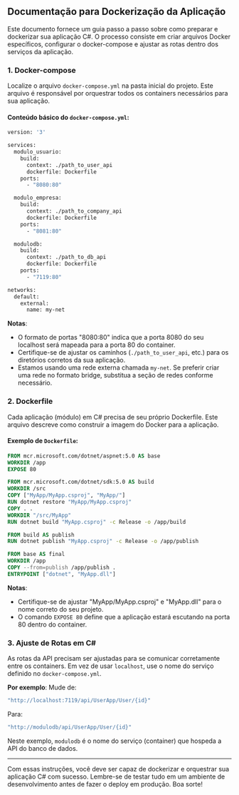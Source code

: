 ## Documentação para Dockerização da Aplicação

Este documento fornece um guia passo a passo sobre como preparar e dockerizar sua aplicação C#. O processo consiste em criar arquivos Docker específicos, configurar o docker-compose e ajustar as rotas dentro dos serviços da aplicação.

### 1. Docker-compose
Localize o arquivo `docker-compose.yml` na pasta inicial do projeto. Este arquivo é responsável por orquestrar todos os containers necessários para sua aplicação.

#### Conteúdo básico do `docker-compose.yml`:
```dockerfile
version: '3'

services:
  modulo_usuario:
    build:
      context: ./path_to_user_api
      dockerfile: Dockerfile
    ports:
      - "8080:80"

  modulo_empresa:
    build:
      context: ./path_to_company_api
      dockerfile: Dockerfile
    ports:
      - "8081:80"

  modulodb:
    build:
      context: ./path_to_db_api
      dockerfile: Dockerfile
    ports:
      - "7119:80"

networks:
  default:
    external:
      name: my-net
```

**Notas**:
- O formato de portas "8080:80" indica que a porta 8080 do seu localhost será mapeada para a porta 80 do container.
- Certifique-se de ajustar os caminhos (`./path_to_user_api`, etc.) para os diretórios corretos da sua aplicação.
- Estamos usando uma rede externa chamada `my-net`. Se preferir criar uma rede no formato bridge, substitua a seção de redes conforme necessário.

### 2. Dockerfile
Cada aplicação (módulo) em C# precisa de seu próprio Dockerfile. Este arquivo descreve como construir a imagem do Docker para a aplicação.

#### Exemplo de `Dockerfile`:
```dockerfile
FROM mcr.microsoft.com/dotnet/aspnet:5.0 AS base
WORKDIR /app
EXPOSE 80

FROM mcr.microsoft.com/dotnet/sdk:5.0 AS build
WORKDIR /src
COPY ["MyApp/MyApp.csproj", "MyApp/"]
RUN dotnet restore "MyApp/MyApp.csproj"
COPY . .
WORKDIR "/src/MyApp"
RUN dotnet build "MyApp.csproj" -c Release -o /app/build

FROM build AS publish
RUN dotnet publish "MyApp.csproj" -c Release -o /app/publish

FROM base AS final
WORKDIR /app
COPY --from=publish /app/publish .
ENTRYPOINT ["dotnet", "MyApp.dll"]
```

**Notas**:
- Certifique-se de ajustar "MyApp/MyApp.csproj" e "MyApp.dll" para o nome correto do seu projeto.
- O comando `EXPOSE 80` define que a aplicação estará escutando na porta 80 dentro do container.

### 3. Ajuste de Rotas em C#
As rotas da API precisam ser ajustadas para se comunicar corretamente entre os containers. Em vez de usar `localhost`, use o nome do serviço definido no `docker-compose.yml`.

**Por exemplo**:
Mude de:
```csharp
"http://localhost:7119/api/UserApp/User/{id}"
```
Para:
```csharp
"http://modulodb/api/UserApp/User/{id}"
```

Neste exemplo, `modulodb` é o nome do serviço (container) que hospeda a API do banco de dados.

---

Com essas instruções, você deve ser capaz de dockerizar e orquestrar sua aplicação C# com sucesso. Lembre-se de testar tudo em um ambiente de desenvolvimento antes de fazer o deploy em produção. Boa sorte!
